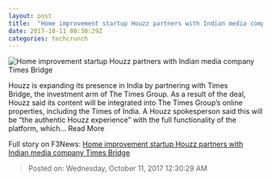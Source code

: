 ```yaml
---
layout: post
title:  "Home improvement startup Houzz partners with Indian media company Times Bridge"
date: 2017-10-11 00:30:29Z
categories: techcrunch
---
```


![Home improvement startup Houzz partners with Indian media company Times Bridge](https://tctechcrunch2011.files.wordpress.com/2017/09/adi-tatarko-147a3244.jpg)

Houzz is expanding its presence in India by partnering with Times Bridge, the investment arm of The Times Group. As a result of the deal, Houzz said its content will be integrated into The Times Group’s online properties, including the Times of India. A Houzz spokesperson said this will be “the authentic Houzz experience” with the full functionality of the platform, which… Read More


Full story on F3News: [Home improvement startup Houzz partners with Indian media company Times Bridge](http://www.f3nws.com/n/PD3DeF)

> Posted on: Wednesday, October 11, 2017 12:30:29 AM
